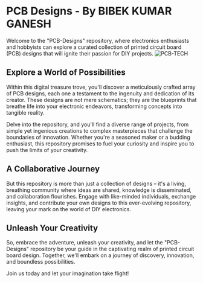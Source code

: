 # PCB Designs - By BIBEK KUMAR GANESH

Welcome to the "PCB-Designs" repository, where electronics enthusiasts and hobbyists can explore a curated collection of printed circuit board (PCB) designs that will ignite their passion for DIY projects.
![PCB-TECH](https://github.com/bibekganesh4/PCB_Designs/assets/78734039/cbad7eb1-17e4-4b12-8286-fb4dbb036267)

## Explore a World of Possibilities

Within this digital treasure trove, you'll discover a meticulously crafted array of PCB designs, each one a testament to the ingenuity and dedication of its creator. These designs are not mere schematics; they are the blueprints that breathe life into your electronic endeavors, transforming concepts into tangible reality.

Delve into the repository, and you'll find a diverse range of projects, from simple yet ingenious creations to complex masterpieces that challenge the boundaries of innovation. Whether you're a seasoned maker or a budding enthusiast, this repository promises to fuel your curiosity and inspire you to push the limits of your creativity.

## A Collaborative Journey

But this repository is more than just a collection of designs – it's a living, breathing community where ideas are shared, knowledge is disseminated, and collaboration flourishes. Engage with like-minded individuals, exchange insights, and contribute your own designs to this ever-evolving repository, leaving your mark on the world of DIY electronics.

## Unleash Your Creativity

So, embrace the adventure, unleash your creativity, and let the "PCB-Designs" repository be your guide in the captivating realm of printed circuit board design. Together, we'll embark on a journey of discovery, innovation, and boundless possibilities.

Join us today and let your imagination take flight!
